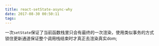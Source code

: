 ```yaml
---
title: react-setState-async-why
date: 2017-08-30 00:50:11
tags:
---
```

一次`setState`保证了当前函数栈里只会有最终的一次渲染，使用类似事务的方式锁住更新通道保证整个调用栈结束时才真正去渲染真实dom;
